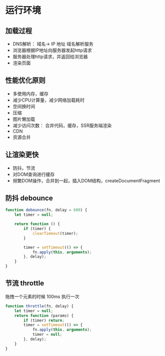 # 运行环境

## 加载过程

* DNS解析： 域名-> IP 地址  域名解析服务
* 浏览器根据IP地址向服务器发起http请求
* 服务器处理http请求，并返回给浏览器
* 渲染页面



## 性能优化原则

* 多使用内存，缓存
* 减少CPU计算量，减少网络加载耗时
* 空间换时间
* 压缩
* 图片懒加载
* 减少访问次数： 合并代码，缓存，SSR服务端渲染 
* CDN
* 资源合并

## 让渲染更快

* 防抖，节流
* 对DOM查询进行缓存
* 频繁DOM操作，合并到一起，插入DOM结构，createDocumentFragment


## 防抖 debounce

```js
function debounce(fn, delay = 600) {
    let timer = null;

    return function () {
        if (timer) {
            clearTimeout(timer);
        }

        timer = setTimeout(() => {
            fn.apply(this, arguments);
        }, delay);
    }
}
```

## 节流 throttle

拖拽一个元素的时候
100ms 执行一次

```js
function throttle(fn, delay) {
    let timer = null;
    return function (params) {
        if (timer) return;
        timer = setTimeout(() => {
            fn.apply(this, arguments);
            timer = null;
        }, delay);
    }
}
```


